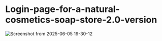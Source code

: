 # Login-page-for-a-natural-cosmetics-soap-store-2.0-version

![Screenshot from 2025-06-05 19-30-12](https://github.com/user-attachments/assets/f16f0917-db7d-4a77-a0fc-20020d31c164)
